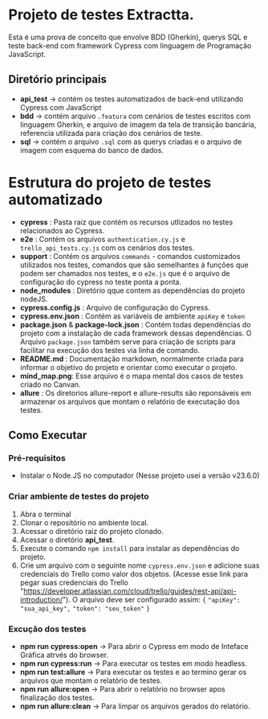# Projeto de testes Extractta.
Esta é uma prova de conceito que envolve BDD (Gherkin), querys SQL e teste back-end com framework Cypress com linguagem de Programação JavaScript.

## Diretório principais 
- **api_test** -> contém os testes automatizados de back-end utilizando Cypress com JavaScript
- **bdd** -> contém arquivo `.featura` com cenários de testes escritos com linguagem Gherkin, e arquivo de imagem da tela de transição bancária, referencia utilizada para criação dos cenários de teste.
- **sql** -> contém o arquivo `.sql` com as querys criadas e o arquivo de imagem com esquema do banco de dados. 

# Estrutura do projeto de testes automatizado

- **cypress** : Pasta raiz que contém os recursos utlizados no testes relacionados ao Cypress.
- **e2e** : Contém os arquivos `authentication.cy.js` e `trello_api_tests.cy.js` com os cenários dos testes.
- **support** : Contém os arquivos `commands` - comandos customizados utilizados nos testes, comandos que são semelhantes á funções que podem ser chamados nos testes, e o `e2e.js` que é o arquivo de configuração do cypress no teste ponta a ponta.
- **node_modules** : Diretório qque contem as dependências do projeto nodeJS.
- **cypress.config.js** : Arquivo de configuração do Cypress.
- **cypress.env.json** : Contém as variáveis de ambiente `apiKey` e `token`
- **package.json** & **package-lock.json** : Contém todas dependências do projeto com a instalação de cada framework dessas dependências. O Arquivo `package.json` também serve para criação de scripts para facilitar na execução dos testes via linha de comando.
- **README.md** : Documentação markdown, normalmente criada para informar o objetivo do projeto e orientar como executar o projeto.
- **mind_map.png**: Esse arquivo é o mapa mental dos casos de testes criado no Canvan.
- **allure** : Os diretorios allure-report e allure-results são reponsáveis em armazenar os arquivos que montam o relatório de executação dos testes.

## Como Executar

### Pré-requisitos
 - Instalar o Node.JS no computador (Nesse projeto usei a versão v23.6.0)

 ### Criar ambiente de testes do projeto
  1. Abra o terminal
  2. Clonar o repositório no ambiente local.
  3. Acessar o diretório raiz do projeto clonado.
  4. Acessar o diretório **api_test**.
  5. Execute o comando `npm install` para instalar as dependências do projeto.
  6. Crie um arquivo com o seguinte nome `cypress.env.json` e adicione suas credenciais do Trello  como valor dos objetos. (Acesse esse link para pegar suas credenciais do Trello "https://developer.atlassian.com/cloud/trello/guides/rest-api/api-introduction/"). O arquivo deve ser configurado assim:
    `{`
        `"apiKey": "sua_api_key",`
        `"token": "seu_token"`
    `}`

### Excução dos testes
- **npm run cypress:open** -> Para abrir o Cypress em modo de Inteface Gráfica atrvés do browser.
- **npm run cypress:run** -> Para executar os testes em modo headless.
- **npm run test:allure** -> Para executar os testes e ao termino gerar os arquivos que montam o relatório de testes.
- **npm run allure:open** -> Para abrir o relatório no browser apos finalização dos testes.
- **npm run allure:clean** -> Para limpar os arquivos gerados do relatório.

